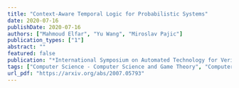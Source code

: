 ```yaml
---
title: "Context-Aware Temporal Logic for Probabilistic Systems"
date: 2020-07-16
publishDate: 2020-07-16
authors: ["Mahmoud Elfar", "Yu Wang", "Miroslav Pajic"]
publication_types: ["1"]
abstract: ""
featured: false
publication: "*International Symposium on Automated Technology for Verification and Analysis (ATVA)*"
tags: ["Computer Science - Computer Science and Game Theory", "Computer Science - Formal Languages and Automata Theory", "Computer Science - Logic in Computer Science", "Computer Science - Software Engineering", "Computer Science - Systems and Control"]
url_pdf: "https://arxiv.org/abs/2007.05793"
---
```


